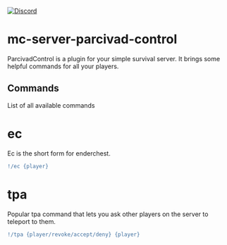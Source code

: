 [![Discord](https://img.shields.io/discord/690934524955197471?label=Discord&logo=discord)](https://discord.gg/C2HrEeCQ)
# mc-server-parcivad-control
ParcivadControl is a plugin for your simple survival server. It brings some helpful commands for all your players.

## Commands
List of all available commands

# ec
Ec is the short form for enderchest. 

```diff
!/ec {player}
```
# tpa
Popular tpa command that lets you ask other players on the server to teleport to them.

```diff
!/tpa {player/revoke/accept/deny} {player}
```